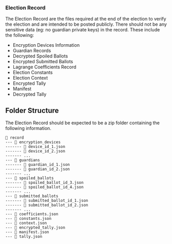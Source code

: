 ### Election Record

The Election Record are the files required at the end of the election to verify the election and are intended to be posted publicly. There should not be any sensitive data (eg: no guardian private keys) in the record. These include the following:

- Encryption Devices Information
- Guardian Records
- Decrypted Spoiled Ballots
- Encrypted Submitted Ballots
- Lagrange Coefficients Record
- Election Constants
- Election Context
- Encrypted Tally
- Manifest
- Decrypted Tally

## Folder Structure

The Election Record should be expected to be a zip folder containing the following information. 

```
📂 record
--- 📁 encryption_devices
------- 📄 device_id_1.json
------- 📄 device_id_2.json
------- ...
--- 📁 guardians
------- 📄 guardian_id_1.json
------- 📄 guardian_id_2.json
------- ...
--- 📁 spoiled_ballots
------- 📄 spoiled_ballot_id_3.json
------- 📄 spoiled_ballot_id_4.json
------- ...
--- 📁 submitted_ballots
------- 📄 submitted_ballot_id_1.json
------- 📄 submitted_ballot_id_2.json
------- ...
--- 📄 coefficients.json
--- 📄 constants.json
--- 📄 context.json
--- 📄 encrypted_tally.json
--- 📄 manifest.json
--- 📄 tally.json
```